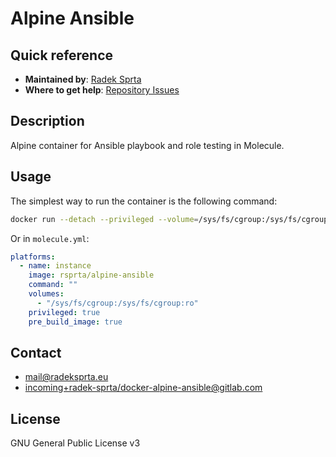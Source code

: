 # Alpine Ansible

## Quick reference
- **Maintained by**: [Radek Sprta](https://gitlab.com/radek-sprta)
- **Where to get help**: [Repository Issues](https://gitlab.com/radek-sprta/docker-alpine-ansible/-/issues)

## Description
Alpine container for Ansible playbook and role testing in Molecule.

## Usage
The simplest way to run the container is the following command:

```bash
docker run --detach --privileged --volume=/sys/fs/cgroup:/sys/fs/cgroup:ro rsprta/alpine-ansible
```

Or in `molecule.yml`:

```yaml
platforms:
  - name: instance
    image: rsprta/alpine-ansible
    command: ""
    volumes:
      - "/sys/fs/cgroup:/sys/fs/cgroup:ro"
    privileged: true
    pre_build_image: true
```

## Contact
- [mail@radeksprta.eu](mailto:mail@radeksprta.eu)
- [incoming+radek-sprta/docker-alpine-ansible@gitlab.com](incoming+radek-sprta/docker-alpine-ansible@gitlab.com)

## License
GNU General Public License v3
